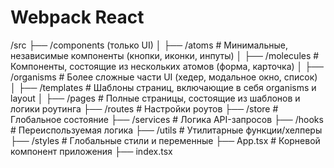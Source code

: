 # Webpack React

/src
├── /components (только UI)
│ ├── /atoms # Минимальные, независимые компоненты (кнопки, иконки, инпуты)
│ ├── /molecules # Компоненты, состоящие из нескольких атомов (форма, карточка)
│ ├── /organisms # Более сложные части UI (хедер, модальное окно, список)
│ ├── /templates # Шаблоны страниц, включающие в себя organisms и layout
│ ├── /pages # Полные страницы, состоящие из шаблонов и логики роутинга
├── /routes # Настройки роутов
├── /store # Глобальное состояние
├── /services # Логика API-запросов
├── /hooks # Переиспользуемая логика
├── /utils # Утилитарные функции/хелперы
├── /styles # Глобальные стили и переменные
├── App.tsx # Корневой компонент приложения
├── index.tsx
